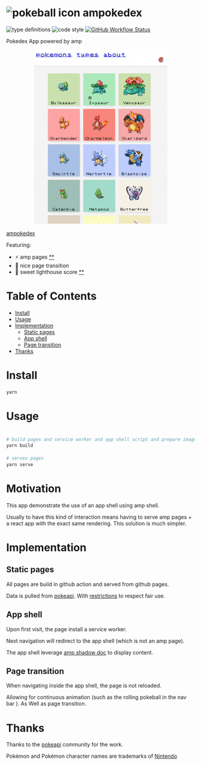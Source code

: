 # ![pokeball icon](https://raw.githubusercontent.com/PokeAPI/sprites/master/sprites/items/poke-ball.png) ampokedex

![type definitions](https://img.shields.io/npm/types/typescript?style=flat-square)
![code style](https://img.shields.io/badge/code_style-prettier-ff69b4.svg?style=flat-square)
[![GitHub Workflow Status](https://img.shields.io/github/workflow/status/platane/ampokedex/test?label=test&style=flat-square)](https://github.com/Platane/ampokedex/actions?query=workflow%3Atest)

Pokedex App powered by amp

<p align="center">
  <img src="./doc/app.gif" width="357" alt="app screenshot">
</p>

[ampokedex](https://platane.github.io/ampokedex)

Featuring:

- ⚡ amp pages [\*](https://search.google.com/test/amp?url=https%3A%2F%2Fplatane.github.io%2Fampokedex%2Fpokemon%2Fcharizard)[\*](https://search.google.com/test/amp?url=https%3A%2F%2Fplatane.github.io%2Fampokedex)
- 🎠 nice page transition
- 🚀 sweet lighthouse score [\*](https://lighthouse-dot-webdotdevsite.appspot.com//lh/html?url=https%3A%2F%2Fplatane.github.io%2Fampokedex%2Fpokemon%2Fcharizard)[\*](https://lighthouse-dot-webdotdevsite.appspot.com//lh/html?url=https%3A%2F%2Fplatane.github.io%2Fampokedex)

# Table of Contents

- [Install](#install)
- [Usage](#usage)
- [Implementation](#implementation)
  - [Static pages](#static-pages)
  - [App shell](#app-shell)
  - [Page transition](#page-transition)
- [Thanks](#thanks)

# Install

```sh
yarn
```

# Usage

```sh

# build pages and service worker and app shell script and prepare images
yarn build

# serves pages
yarn serve

```

# Motivation

This app demonstrate the use of an app shell using amp shell.

Usually to have this kind of interaction means having to serve amp pages + a react app with the exact same rendering. This solution is much simpler.

# Implementation

## Static pages

All pages are build in github action and served from github pages.

Data is pulled from [pokeapi](https://pokeapi.com). With [restrictions](./builder/pokeapi/README.md) to respect fair use.

## App shell

Upon first visit, the page install a service worker.

Next navigation will redirect to the app shell (which is not an amp page).

The app shell leverage [amp shadow doc](https://github.com/ampproject/amphtml/blob/master/spec/amp-shadow-doc.md) to display content.

## Page transition

When navigating inside the app shell, the page is not reloaded.

Allowing for continuous animation (such as the rolling pokeball in the nav bar ). As Well as page transition.

# Thanks

Thanks to the [pokeapi](https://github.com/PokeAPI/pokeapi) community for the work.

Pokémon and Pokémon character names are trademarks of [Nintendo](https://www.pokemon.com/us/legal)
